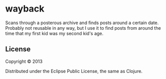 # wayback

Scans through a posterous archive and finds posts around a certain date.
Probably not reusable in any way, but I use it to find posts from 
around the time that my first kid was my second kid's age.

## License

Copyright © 2013 

Distributed under the Eclipse Public License, the same as Clojure.
